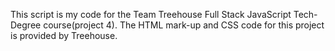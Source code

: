This script is my code for the Team Treehouse Full Stack JavaScript Tech-Degree course(project 4). The HTML mark-up and CSS code for this project is provided by Treehouse. 
